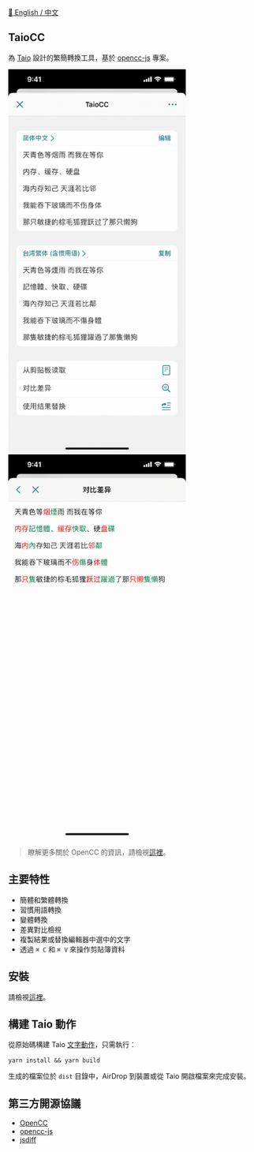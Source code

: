 [💬 English / 中文](https://github.com/cyanzhong/TaioCC)

## TaioCC

為 [Taio](https://taio.app) 設計的繁簡轉換工具，基於 [opencc-js](https://github.com/nk2028/opencc-js) 專案。

<img src="https://github.com/cyanzhong/TaioCC/raw/main/screenshots/IMG_1.PNG" width="360" alt="TaioCC"/>

<img src="https://github.com/cyanzhong/TaioCC/raw/main/screenshots/IMG_2.PNG" width="360" alt="對比差異"/>

> 瞭解更多關於 OpenCC 的資訊，請檢視[這裡](https://github.com/BYVoid/OpenCC)。

## 主要特性

- 簡體和繁體轉換
- 習慣用語轉換
- 變體轉換
- 差異對比檢視
- 複製結果或替換編輯器中選中的文字
- 透過 `⌘ C` 和 `⌘ V` 來操作剪貼簿資料

## 安裝

請檢視[這裡](https://actions.taio.app/#/cn/utility?id=taiocc)。

## 構建 Taio 動作

從原始碼構建 Taio [文字動作](https://docs.taio.app/#/cn/quick-start/actions)，只需執行：

```
yarn install && yarn build
```

生成的檔案位於 `dist` 目錄中，AirDrop 到裝置或從 Taio 開啟檔案來完成安裝。

## 第三方開源協議

- [OpenCC](https://github.com/BYVoid/OpenCC/blob/master/LICENSE)
- [opencc-js](https://github.com/nk2028/opencc-js/blob/main/LICENSE)
- [jsdiff](https://github.com/kpdecker/jsdiff/blob/master/LICENSE)